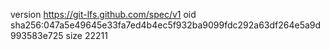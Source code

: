 version https://git-lfs.github.com/spec/v1
oid sha256:047a5e49645e33fa7ed4b4ec5f932ba9099fdc292a63df264e5a9d993583e725
size 22211
